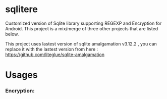# sqlitere
Customized version of Sqlite library supporting REGEXP and Encryption for Android.
This project is a mix/merge of three other projects that are listed below.

This project uses lastest version of sqlite amalgamation v3.12.2 , you can replace it with the lastest version from here :
https://github.com/liteglue/sqlite-amalgamation

# Usages
### Encryption:
